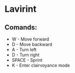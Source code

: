 # Lavirint

## Comands:
<ul>
  <li>W - Move forward</li>
  <li>D - Move backward</li>
  <li>A - Turn left</li>
  <li>D - Turn right</li>
  <li>SPACE - Sprint</li>
  <li>K - Enter clairvoyance mode</li>
</ul>
